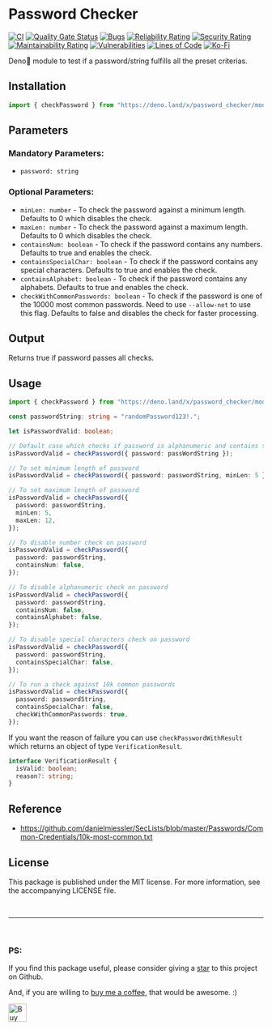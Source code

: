 # Password Checker

[![CI](https://github.com/arghyadeep-k/deno-password-checker/actions/workflows/deno-ci.yml/badge.svg?branch=main)](https://github.com/arghyadeep-k/deno-password-checker/actions/workflows/deno-ci.yml)
[![Quality Gate Status](https://sonarcloud.io/api/project_badges/measure?project=arghyadeep-k_deno-password-checker&metric=alert_status)](https://sonarcloud.io/dashboard?id=arghyadeep-k_deno-password-checker)
[![Bugs](https://sonarcloud.io/api/project_badges/measure?project=arghyadeep-k_deno-password-checker&metric=bugs)](https://sonarcloud.io/dashboard?id=arghyadeep-k_deno-password-checker)
[![Reliability Rating](https://sonarcloud.io/api/project_badges/measure?project=arghyadeep-k_deno-password-checker&metric=reliability_rating)](https://sonarcloud.io/dashboard?id=arghyadeep-k_deno-password-checker)
[![Security Rating](https://sonarcloud.io/api/project_badges/measure?project=arghyadeep-k_deno-password-checker&metric=security_rating)](https://sonarcloud.io/dashboard?id=arghyadeep-k_deno-password-checker)
[![Maintainability Rating](https://sonarcloud.io/api/project_badges/measure?project=arghyadeep-k_deno-password-checker&metric=sqale_rating)](https://sonarcloud.io/dashboard?id=arghyadeep-k_deno-password-checker)
[![Vulnerabilities](https://sonarcloud.io/api/project_badges/measure?project=arghyadeep-k_deno-password-checker&metric=vulnerabilities)](https://sonarcloud.io/dashboard?id=arghyadeep-k_deno-password-checker)
[![Lines of Code](https://sonarcloud.io/api/project_badges/measure?project=arghyadeep-k_deno-password-checker&metric=ncloc)](https://sonarcloud.io/dashboard?id=arghyadeep-k_deno-password-checker)
[![Ko-Fi](https://img.shields.io/badge/buy%20me%20a%20coffee-donate-yellow.svg)](https://ko-fi.com/arghyadeep)

Deno🦕 module to test if a password/string fulfills all the preset criterias.

## Installation

```typescript
import { checkPassword } from "https://deno.land/x/password_checker/mod.ts";
```

## Parameters

### Mandatory Parameters:

- `password: string`

### Optional Parameters:

- `minLen: number` - To check the password against a minimum length. Defaults to
  0 which disables the check.
- `maxLen: number` - To check the password against a maximum length. Defaults to
  0 which disables the check.
- `containsNum: boolean` - To check if the password contains any numbers.
  Defaults to true and enables the check.
- `containsSpecialChar: boolean` - To check if the password contains any special
  characters. Defaults to true and enables the check.
- `containsAlphabet: boolean` - To check if the password contains any alphabets.
  Defaults to true and enables the check.
- `checkWithCommonPasswords: boolean` - To check if the password is one of the
  10000 most common passwords. Need to use `--allow-net` to use this flag.
  Defaults to false and disables the check for faster processing.

## Output

Returns true if password passes all checks.

## Usage

```typescript
import { checkPassword } from "https://deno.land/x/password_checker/mod.ts";

const passwordString: string = "randomPassword123!.";

let isPasswordValid: boolean;

// Default case which checks if password is alphanumeric and contains special characters
isPasswordValid = checkPassword({ password: passWordString });

// To set minimum length of password
isPasswordValid = checkPassword({ password: passwordString, minLen: 5 });

// To set maximum length of password
isPasswordValid = checkPassword({
  password: passwordString,
  minLen: 5,
  maxLen: 12,
});

// To disable number check on password
isPasswordValid = checkPassword({
  password: passwordString,
  containsNum: false,
});

// To disable alphanumeric check on password
isPasswordValid = checkPassword({
  password: passwordString,
  containsNum: false,
  containsAlphabet: false,
});

// To disable special characters check on password
isPasswordValid = checkPassword({
  password: passwordString,
  containsSpecialChar: false,
});

// To run a check against 10k common passwords
isPasswordValid = checkPassword({
  password: passwordString,
  containsSpecialChar: false,
  checkWithCommonPasswords: true,
});
```

If you want the reason of failure you can use `checkPasswordWithResult` which
returns an object of type `VerificationResult`.

```typescript
interface VerificationResult {
  isValid: boolean;
  reason?: string;
}
```

## Reference

- https://github.com/danielmiessler/SecLists/blob/master/Passwords/Common-Credentials/10k-most-common.txt

## License

This package is published under the MIT license. For more information, see the
accompanying LICENSE file.

<br>

---

<br>

### PS:

If you find this package useful, please consider giving a
[star](https://github.com/arghyadeep-k/deno-password-checker) to this project on
Github.

And, if you are willing to [buy me a coffee](https://ko-fi.com/arghyadeep), that
would be awesome. :)

<a href='https://ko-fi.com/arghyadeep' target='_blank'><img height='36' style='border:0px;height:36px;' src='https://cdn.ko-fi.com/cdn/kofi1.png?v=2' border='0' alt='Buy Me a Coffee at ko-fi.com' /></a>
